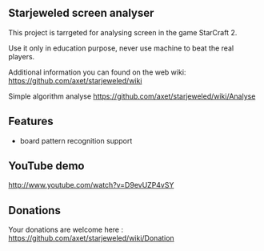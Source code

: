 ## Starjeweled screen analyser

This project is tarrgeted for analysing screen in the game StarCraft 2.

Use it only in education purpose, never use machine to beat the real players.

Additional information you can found on the web wiki: https://github.com/axet/starjeweled/wiki

Simple algorithm analyse https://github.com/axet/starjeweled/wiki/Analyse

## Features

  * board pattern recognition support

## YouTube demo

http://www.youtube.com/watch?v=D9evUZP4vSY

## Donations

Your donations are welcome here : https://github.com/axet/starjeweled/wiki/Donation
